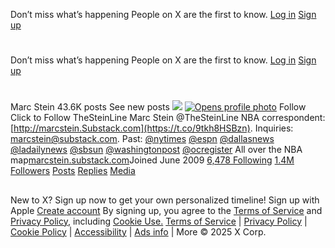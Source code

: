 Don’t miss what’s happening
People on X are the first to know.
[Log in](https://x.com/login)
[Sign up](https://x.com/i/flow/signup)
# [](https://x.com/)
Don’t miss what’s happening
People on X are the first to know.
[Log in](https://x.com/login)
[Sign up](https://x.com/i/flow/signup)
# [](https://x.com/)
## 
Marc Stein
43.6K posts
See new posts
[![](https://pbs.twimg.com/profile_banners/48488561/1624686848/600x200)](https://x.com/TheSteinLine/header_photo)
[![Opens profile photo](https://pbs.twimg.com/profile_images/1425561963971584000/HUbK0Y2i_200x200.jpg)](https://x.com/TheSteinLine/photo)
Follow
Click to Follow TheSteinLine
Marc Stein
@TheSteinLine
NBA correspondent: [http://marcstein.Substack.com](https://t.co/9tkh8HSBzn). Inquiries: marcstein@substack.com. Past: 
[@nytimes](https://x.com/nytimes)
[@espn](https://x.com/espn)
[@dallasnews](https://x.com/dallasnews)
[@ladailynews](https://x.com/ladailynews)
[@sbsun](https://x.com/sbsun)
[@washingtonpost](https://x.com/washingtonpost)
[@ocregister](https://x.com/ocregister)
All over the NBA map[marcstein.substack.com](https://t.co/V0qt14hHTU)Joined June 2009
[6,478 Following](https://x.com/TheSteinLine/following)
[1.4M Followers](https://x.com/TheSteinLine/verified_followers)
[Posts](https://x.com/TheSteinLine)
[Replies](https://x.com/TheSteinLine/with_replies)
[Media](https://x.com/TheSteinLine/media)
## 
New to X?
Sign up now to get your own personalized timeline!
Sign up with Apple
[Create account](https://x.com/i/flow/signup)
By signing up, you agree to the [Terms of Service](https://x.com/tos) and [Privacy Policy](https://x.com/privacy), including [Cookie Use.](https://help.x.com/rules-and-policies/twitter-cookies)
[Terms of Service](https://x.com/tos)
|
[Privacy Policy](https://x.com/privacy)
|
[Cookie Policy](https://support.x.com/articles/20170514)
|
[Accessibility](https://help.x.com/resources/accessibility)
|
[Ads info](https://business.x.com/en/help/troubleshooting/how-twitter-ads-work.html?ref=web-twc-ao-gbl-adsinfo&utm_source=twc&utm_medium=web&utm_campaign=ao&utm_content=adsinfo)
|
More
© 2025 X Corp.
